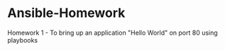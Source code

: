 # Ansible-Homework
Homework 1 - To bring up an application "Hello World" on port 80 using playbooks
